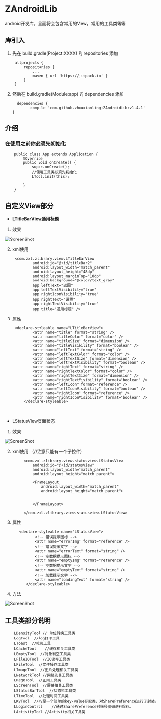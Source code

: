 # ZAndroidLib
android开发库，里面将会包含常用的View，常用的工具类等等


## 库引入
1. 先在 build.gradle(Project:XXXX) 的 repositories 添加

        allprojects {
            repositories {
                ...
                maven { url 'https://jitpack.io' }
            }
        }
  
 2. 然后在 build.gradle(Module:app) 的 dependencies 添加
  
          dependencies {
                compile 'com.github.zhouxianling:ZAndroidLib:v1.4.1'
        }
  
  ## 介绍
  
  ### 在使用之前你必须先初始化
  
       
        public class App extends Application {
            @Override
            public void onCreate() {
                super.onCreate();
                //使用工具类必须先初始化
                LTool.init(this);
        
            }
        }
   
 
 ## 自定义View部分
 
   + **LTitleBarView通用标题**
   
  
 1. 效果
 
![ScreenShot](./img/title.png) 
 
2. xml使用

        <com.zxl.zlibrary.view.LTitleBarView
                android:id="@+id/titleBar2"
                android:layout_width="match_parent"
                android:layout_height="48dp"
                android:layout_marginTop="10dp"
                android:background="@color/text_gray"
                app:leftText="返回"
                app:leftTextVisibility="true"
                app:rightIconVisibility="true"
                app:rightText="设置"
                app:rightTextVisibility="true"
                app:title="通用标题" />
 
3. 属性

        <declare-styleable name="LTitleBarView">
                <attr name="title" format="string" />
                <attr name="titleColor" format="color" />
                <attr name="titleSize" format="dimension" />
                <attr name="titleVisibility" format="boolean" />
                <attr name="leftText" format="string" />
                <attr name="leftTextColor" format="color" />
                <attr name="leftTextSize" format="dimension" />
                <attr name="leftTextVisibility" format="boolean" />
                <attr name="rightText" format="string" />
                <attr name="rightTextColor" format="color" />
                <attr name="rightTextSize" format="dimension" />
                <attr name="rightTextVisibility" format="boolean" />
                <attr name="leftIcon" format="reference" />
                <attr name="leftIconVisibility" format="boolean" />
                <attr name="rightIcon" format="reference" />
                <attr name="rightIconVisibility" format="boolean" />
            </declare-styleable>
  
 + LStatusView页面状态
  
1. 效果

![ScreenShot](./img/status.gif)
 
2. xml使用 （//注意只能有一个子控件）
  
            <com.zxl.zlibrary.view.statusview.LStatusView
                android:id="@+id/statusView"
                android:layout_width="match_parent"
                android:layout_height="match_parent">
        
                <FrameLayout
                    android:layout_width="match_parent"
                    android:layout_height="match_parent">
        
        
                </FrameLayout>
        
            </com.zxl.zlibrary.view.statusview.LStatusView>

                   
 3. 属性
 
           <declare-styleable name="LStatusView">
                  <!-- 错误提示图标 -->
                  <attr name="errorImg" format="reference" />
                  <!-- 错误提示文字 -->
                  <attr name="errorText" format="string" />
                  <!-- 空数据提示图标 -->
                  <attr name="emptyImg" format="reference" />
                  <!-- 空数据提示文字 -->
                  <attr name="emptyText" format="string" />
                  <!-- 加载提示文字 -->
                  <attr name="loadingText" format="string" />
              </declare-styleable>
   
4. 方法

![ScreenShot](./img/status_1.png)

## 工具类部分说明
        
        LDensityTool // 单位转换工具类
        LogTool  //log打印工具
        LToast  //吐司工具
        LCacheTool    //缓存相关工具类
        LEmptyTool  //对象判空工具类
        LFileIOTool  //IO读写工具类
        LFileTool  //文件操作工具类
        LImageTool  //图片处理相关工具类
        LNetworkTool //网络先关工具类
        LRegeTool  //正则工具类
        LScreenTool  //屏幕相关工具类
        LStatusBarTool  //状态栏工具类
        LTimeTool  //处理时间工具类
        LKVTool  //KV是一个简单的key-value存取类，对SharePreference进行了封装。
        LLoginControl    //通过SharePreference对账号密码进行保存。
        LActivityTool //Activity相关工具类
